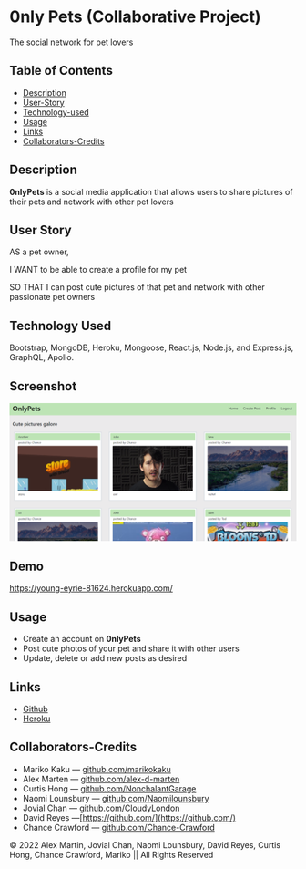 # 0nly Pets (Collaborative Project)
 The social network for pet lovers

## Table of Contents
 - [Description](#description)
 - [User-Story](#user-story)
 - [Technology-used](#technology-used)
 - [Usage](#usage)
 - [Links](#links)
 - [Collaborators-Credits](collaborators-credits)


## Description
**0nlyPets**  is a social media application that allows users to share pictures of their pets and network with other pet lovers

## User Story

AS a pet owner,

I WANT  to be able to create a profile for my pet 

SO THAT I can post cute pictures of that pet and network with other passionate pet owners



## Technology Used
Bootstrap, MongoDB, Heroku, Mongoose, React.js, Node.js, and Express.js, GraphQL, Apollo.  

## Screenshot 
![only pets homepage](./images/Capture.PNG)

## Demo
https://young-eyrie-81624.herokuapp.com/

## Usage
- Create an account on **0nlyPets**  
- Post cute photos of your pet and share it with other users
- Update, delete or add new posts as desired

## Links
- [Github](https://github.com/alex-d-marten/0nlypets)
- [Heroku](https://0nly-pets.herokuapp.com/)

## Collaborators-Credits
- Mariko Kaku  &mdash; [github.com/marikokaku](https://github.com/marikokaku)
- Alex Marten &mdash; [github.com/alex-d-marten](https://github.com/alex-d-marten)
- Curtis Hong &mdash; [github.com/NonchalantGarage](https://github.com/NonchalantGarage) 
- Naomi Lounsbury &mdash; [github.com/Naomilounsbury](https://github.com/Naomilounsbury)
- Jovial Chan &mdash; [github.com/CloudyLondon](https://github.com/CloudyLondon)
- David Reyes &mdash;[https://github.com/](https://github.com/) 
- Chance Crawford &mdash; [github.com/Chance-Crawford](https://github.com/Chance-Crawford)


&copy; 2022 Alex Martin, Jovial Chan, Naomi Lounsbury, David Reyes, Curtis Hong, Chance Crawford, Mariko  || All Rights Reserved
